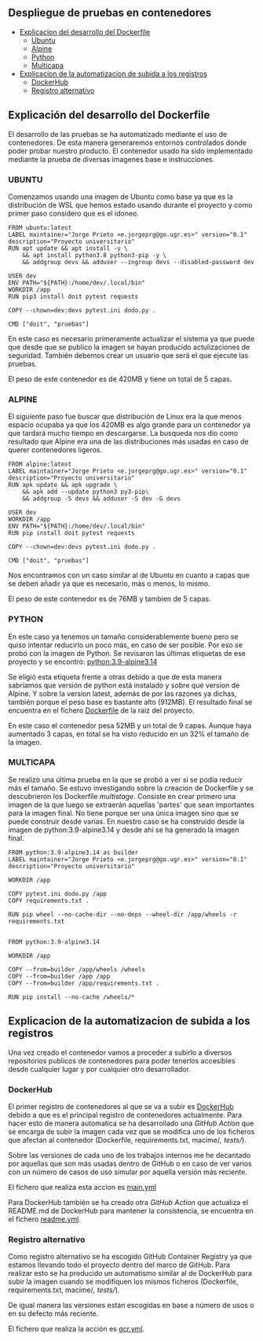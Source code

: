 ## Despliegue de pruebas en contenedores

* [Explicacion del desarrollo del Dockerfile](#explicacion-del-desarrollo-del-dockerfile)
  * [Ubuntu](#ubuntu)
  * [Alpine](#alpine)
  * [Python](#python)
  * [Multicapa](#multicapa)
* [Explicacion de la automatizacion de subida a los registros](#explicacion-de-la-automatizacion-de-subida-a-los-registros)
  * [DockerHub](#dockerhub)
  * [Registro alternativo](#registro-alternativo)

## Explicación del desarrollo del Dockerfile

El desarrollo de las pruebas se ha automatizado mediante el uso de contenedores. De esta manera generaremos entornos controlados donde poder probar nuestro producto. El contenedor usado ha sido implementado mediante la prueba de diversas imagenes base e instrucciones.

### UBUNTU 

Comenzamos usando una imagen de Ubuntu como base ya que es la distribución de WSL que hemos estado usando durante el proyecto y como primer paso considero que es el idoneo.

```
FROM ubuntu:latest
LABEL maintainer="Jorge Prieto <e.jorgeprg@go.ugr.es>" version="0.1" description="Proyecto universitario"
RUN apt update && apt install -y \
    && apt install python3.8 python3-pip -y \
    && addgroup devs && adduser --ingroup devs --disabled-password dev

USER dev
ENV PATH="${PATH}:/home/dev/.local/bin"
WORKDIR /app
RUN pip3 install doit pytest requests

COPY --chown=dev:devs pytest.ini dodo.py . 

CMD ["doit", "pruebas"]

```

En este caso es necesario primeramente actualizar el sistema ya que puede que desde que se publico la imagen se hayan producido actulizaciones de seguridad. También debemos crear un usuario que será el que ejecute las pruebas.

El peso de este contenedor es de 420MB y tiene un total de 5 capas.


### ALPINE

El siguiente paso fue buscar que distribución de Linux era la que menos espacio ocupaba ya que los 420MB es algo grande para un contenedor ya que tardará mucho tiempo en descargarse. La busqueda nos dio como resultado que Alpine era una de las distribuciones más usadas en caso de querer contenedores ligeros. 

```
FROM alpine:latest
LABEL maintainer="Jorge Prieto <e.jorgeprg@go.ugr.es>" version="0.1" description="Proyecto universitario"
RUN apk update && apk upgrade \
    && apk add --update python3 py3-pip\
    && addgroup -S devs && adduser -S dev -G devs

USER dev
WORKDIR /app
ENV PATH="${PATH}:/home/dev/.local/bin"
RUN pip install doit pytest requests

COPY --chown=dev:devs pytest.ini dodo.py . 

CMD ["doit", "pruebas"]
```

Nos encontramos con un caso similar al de Ubuntu en cuanto a capas que se deben añadir ya que es necesario, más o menos, lo mismo.

El peso de este contenedor es de 76MB y tambien de 5 capas. 


### PYTHON

En este caso ya tenemos un tamaño considerablemente bueno pero se quiso intentar reducirlo un poco más, en caso de ser posible. Por eso se probó con la imagen de Python. Se revisaron las últimas etiquetas de ese proyecto y se encontró: [python:3.9-alpine3.14](https://hub.docker.com/layers/python/library/python/3.9-alpine3.14/images/sha256-5cbd0b50f0c3a01ac017a70792a8f1f266d18351f8486eb2a067c2cbf85cc636?context=explore)

Se eligió esta etiqueta frente a otras debido a que de esta manera sabríamos que versión de python está instalado y sobre qué version de Alpine. Y sobre la version latest, además de por las razones ya dichas, también porque el peso base es bastante alto (912MB). El resultado final se encuentra en el fichero [Dockerfile](https://github.com/soyjorgeprg/macime/blob/main/Dockerfile) de la raíz del proyecto.

En este caso el contenedor pesa 52MB y un total de 9 capas. Aunque haya aumentado 3 capas, en total se ha visto reducido en un 32% el tamaño de la imagen.


### MULTICAPA

Se realizó una última prueba en la que se probó a ver si se podía reducir más el tamaño. Se estuvo investigando sobre la creacion de Dockerfile y se descubrieron los Dockerfile _multistage_. Consiste en crear primero una imagen de la que luego se extraerán aquellas 'partes' que sean importantes para la imagen final. No tiene porque ser una única imagen sino que se puede construir desde varias. En nuestro caso se ha construido desde la imagen de python:3.9-alpine3.14 y desde ahí se ha generado la imagen final.

```
FROM python:3.9-alpine3.14 as builder
LABEL maintainer="Jorge Prieto <e.jorgeprg@go.ugr.es>" version="0.1" description="Proyecto universitario"

WORKDIR /app

COPY pytest.ini dodo.py /app 
COPY requirements.txt .

RUN pip wheel --no-cache-dir --no-deps --wheel-dir /app/wheels -r requirements.txt


FROM python:3.9-alpine3.14

WORKDIR /app

COPY --from=builder /app/wheels /wheels
COPY --from=builder /app /app
COPY --from=builder /app/requirements.txt .

RUN pip install --no-cache /wheels/*
```

## Explicacion de la automatizacion de subida a los registros

Una vez creado el contenedor vamos a proceder a subirlo a diversos repositorios publicos de contenedores para poder tenerlos accesibles desde cualquier lugar y por cualquier otro desarrollador.

### DockerHub

El primer registro de contenedores al que se va a subir es [DockerHub](https://hub.docker.com/) debido a que es el principal registro de contenedores actualmente. Para hacer esto de manera automatica se ha desarrollado una _GitHub_ _Action_ que se encarga de subir la imagen cada vez que se modifica uno de los ficheros que afectan al contenedor (Dockerfile, requirements.txt, macime/*, tests/*).

Sobre las versiones de cada uno de los trabajos internos me he decantado por aquellas que son más usadas dentro de GitHub o en caso de ver varios con un número de casos de uso simular por aquella versión más reciente.

El fichero que realiza esta accion es [main.yml](https://github.com/soyjorgeprg/macime/blob/main/.github/workflows/docker.yml)

Para DockerHub también se ha creado otra _GitHub_ _Action_ que actualiza el README.md de DockerHub para mantener la consistencia, se encuentra en el fichero [readme.yml](https://github.com/soyjorgeprg/macime/blob/main/.github/workflows/lint.yml).

### Registro alternativo

Como registro alternativo se ha escogido GitHub Container Registry ya que estamos llevando todo el proyecto dentro del marco de GitHub. Para realizar esto se ha producido un automatismo similar al de DockerHub para subir la imagen cuando se modifiquen los mismos ficheros (Dockerfile, requirements.txt, macime/*, tests/*). 

De igual manera las versiones están escogidas en base a número de usos o en su defecto más reciente.

El fichero que realiza la acción es [gcr.yml](https://github.com/soyjorgeprg/macime/blob/main/.github/workflows/gcr.yml).

